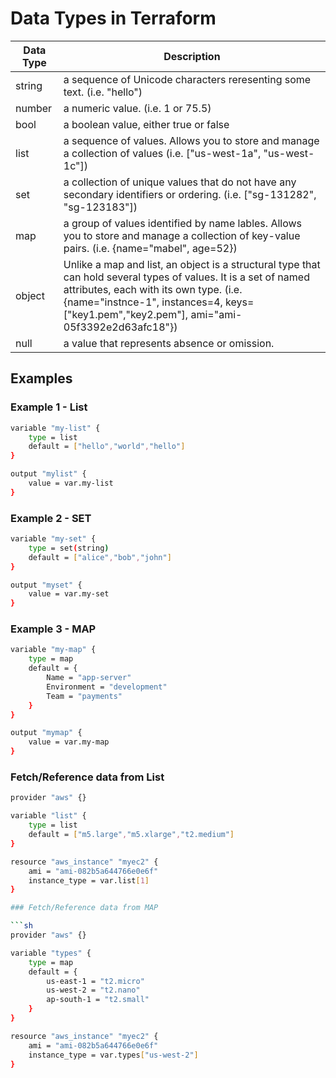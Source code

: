# Data Types in Terraform

| Data Type | Description |
| ------ | ----------- |
| string | a sequence of Unicode characters reresenting some text. (i.e. "hello") |
| number | a numeric value. (i.e. 1 or 75.5) |
| bool | a boolean value, either true or false |
| list | a sequence of values. Allows you to store and manage a collection of values (i.e. ["us-west-1a", "us-west-1c"]) |
| set | a collection of unique values that do not have any secondary identifiers or ordering. (i.e. ["sg-131282", "sg-123183"]) |
| map | a group of values identified by name lables. Allows you to store and manage a collection of key-value pairs. (i.e. {name="mabel", age=52}) |
| object | Unlike a map and list, an object is a structural type that can hold several types of values. It is a set of named attributes, each with its own type. (i.e. {name="instnce-1", instances=4, keys=["key1.pem","key2.pem"], ami="ami-05f3392e2d63afc18"}) |
| null | a value that represents absence or omission. |

## Examples

### Example 1 - List

```sh
variable "my-list" {
    type = list
    default = ["hello","world","hello"]
}

output "mylist" {
    value = var.my-list
}
```

### Example 2 - SET

```sh
variable "my-set" {
    type = set(string)
    default = ["alice","bob","john"]
}

output "myset" {
    value = var.my-set
}
```

### Example 3 - MAP

```sh
variable "my-map" {
    type = map
    default = {
        Name = "app-server"
        Environment = "development"
        Team = "payments"
    }
}

output "mymap" {
    value = var.my-map
}
```

### Fetch/Reference data from List

```sh
provider "aws" {}

variable "list" {
    type = list
    default = ["m5.large","m5.xlarge","t2.medium"]
}

resource "aws_instance" "myec2" {
    ami = "ami-082b5a644766e0e6f"
    instance_type = var.list[1]
}

### Fetch/Reference data from MAP

```sh
provider "aws" {}

variable "types" {
    type = map
    default = {
        us-east-1 = "t2.micro"
        us-west-2 = "t2.nano"
        ap-south-1 = "t2.small"
    }
}

resource "aws_instance" "myec2" {
    ami = "ami-082b5a644766e0e6f"
    instance_type = var.types["us-west-2"]
}
